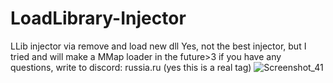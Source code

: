 # LoadLibrary-Injector
LLib injector via remove and load new dll
Yes, not the best injector, but I tried and will make a MMap loader in the future>3
if you have any questions, write to discord: russia.ru
(yes this is a real tag)
![Screenshot_41](https://github.com/dis3j/LoadLibrary-Injector/assets/131413428/7cec01d2-b8c7-4d18-8277-8b1afde0c9f1)

